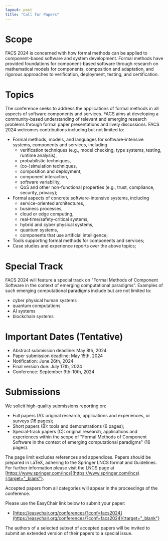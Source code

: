 ```yaml
---
layout: post
title: "Call for Papers"
---
```


# Scope

FACS 2024 is concerned with how formal methods can be applied to component-based software and system development. Formal methods have provided foundations for component-based software through research on mathematical models for components, composition and adaptation, and rigorous approaches to verification, deployment, testing, and certification.

# Topics

The conference seeks to address the applications of formal methods in all aspects of software components and services. FACS aims at developing a community-based understanding of relevant and emerging research problems through formal paper presentations and lively discussions. FACS 2024 welcomes contributions including but not limited to:

  - Formal methods, models, and languages for software-intensive systems, components and services, including
    + verification techniques (e.g., model checking, type systems, testing, runtime analysis),
    + probabilistic techniques,
    + (co-)simulation techniques,
    + composition and deployment,
    + component interaction,
    + software variability,
    + QoS and other non-functional properties (e.g., trust, compliance, security, privacy);
  - Formal aspects of concrete software-intensive systems, including
    + service-oriented architectures,
    + business processes,
    + cloud or edge computing,
    + real-time/safety-critical systems,
    + hybrid and cyber physical systems,
    + quantum systems,
    + components that use artificial intelligence;
  - Tools supporting formal methods for components and services;
  - Case studies and experience reports over the above topics;

# Special Track

FACS 2024 will feature a special track on "Formal Methods of Component Software in the context of emerging computational paradigms”. Examples of such emerging computational paradigms include but are not limited to:

- cyber physical human systems
- quantum computations
- AI systems
- blockchain systems

# Important Dates (Tentative)

- Abstract submission deadline: May 8th, 2024
- Paper submission deadline: May 15th, 2024
- Notification: June 26th, 2024
- Final version due: July 17th, 2024
- Conference: September 9th-10th, 2024

# Submissions

We solicit high-quality submissions reporting on:
  - Full papers (A): original research, applications and experiences, or surveys (16 pages);
  - Short papers (B): tools and demonstrations (6 pages);
  - Special-track papers (C): original research, applications and experiences within the scope of "Formal Methods of Component Software in the context of emerging computational paradigms" (16 pages).

The page limit excludes references and appendices. Papers should be prepared in LaTeX, adhering to the Springer LNCS format and Guidelines. For further information please visit the LNCS page at [https://www.springer.com/lncs](https://www.springer.com/lncs){:target="_blank"}.

Accepted papers from all categories will appear in the proceedings of the conference. <!-- published by Springer, in the Lecture Notes for Computer Science series.-->

Please use the EasyChair link below to submit your paper:
  
- [https://easychair.org/conferences/?conf=facs2024](https://easychair.org/conferences/?conf=facs2024){:target="_blank"}

The authors of a selected subset of accepted papers will be invited to submit an extended version of their papers to a special issue.
<!-- of [Science of Computer Programming](https://www.sciencedirect.com/journal/science-of-computer-programming){:target="_blank"}. -->